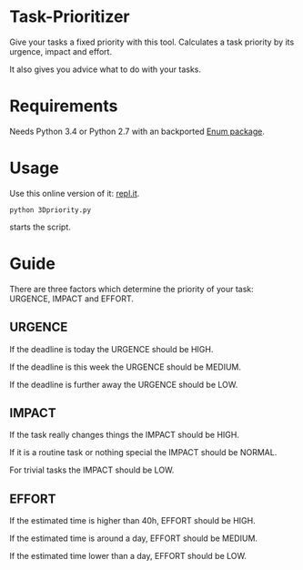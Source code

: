 # Task-Prioritizer
Give your tasks a fixed priority with this tool.
Calculates a task priority by its urgence, impact and effort.

It also gives you advice what to do with your tasks.

# Requirements
Needs Python 3.4 or Python 2.7 with an backported [Enum package](https://pypi.python.org/pypi/enum34#downloads).

# Usage
Use this online version of it: [repl.it](https://repl.it/CZ6T/0).

`python 3Dpriority.py` 

starts the script.

# Guide
There are three factors which determine the priority of your task:
URGENCE, IMPACT and EFFORT.

## URGENCE
If the deadline is today the URGENCE should be HIGH.

If the deadline is this week the URGENCE should be MEDIUM.

If the deadline is further away the URGENCE should be LOW.

## IMPACT
If the task really changes things the IMPACT should be HIGH.

If it is a routine task or nothing special the IMPACT should be NORMAL.

For trivial tasks the IMPACT should be LOW.

## EFFORT
If the estimated time is higher than 40h, EFFORT should be HIGH.

If the estimated time is around a day, EFFORT should be MEDIUM.

If the estimated time lower than a day, EFFORT should be LOW.
